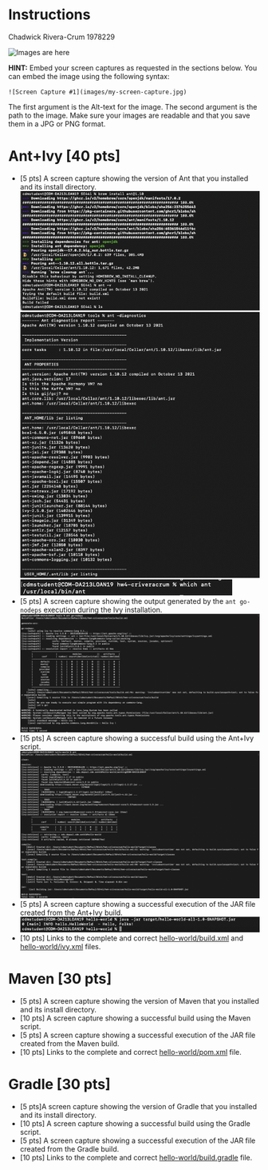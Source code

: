 # Instructions
Chadwick Rivera-Crum 1978229

![Images are here](images)

**HINT:** Embed your screen captures as requested in the sections below. You can embed the image using the following syntax:

```
![Screen Capture #1](images/my-screen-capture.jpg)
```

The first argument is the Alt-text for the image. The second argument is the path to the image. Make sure your images are readable and that you save them in a JPG or PNG format.

# Ant+Ivy [40 pts]
- [5 pts] A screen capture showing the version of Ant that you installed and its install directory.
![Ant install1](images/ant-install-1.png)
![Ant install1](images/ant-install-2.png)
![Ant install1](images/ant-install-3.png)
- [5 pts] A screen capture showing the output generated by the `ant go-nodeps` execution during the Ivy installation.
![ant go-nodeps](images/ant_go-nodeps.png)
- [15 pts] A screen capture showing a successful build using the Ant+Ivy script.
![Ant+Ivy script](images/ant-ivy-build-success.png)
- [5 pts] A screen capture showing a successful execution of the JAR file created from the Ant+Ivy build.
![execution of the JAR file ](images/ant-JAR-execution.png)
- [10 pts] Links to the complete and correct [hello-world/build.xml](hello-world/build.xml) and [hello-world/ivy.xml](hello-world/ivy.xml) files.

# Maven [30 pts]
- [5 pts] A screen capture showing the version of Maven that you installed and its install directory.
- [10 pts] A screen capture showing a successful build using the Maven script.
- [5 pts] A screen capture showing a successful execution of the JAR file created from the Maven build.
- [10 pts] Links to the complete and correct [hello-world/pom.xml](hello-world/pom.xml) file.

# Gradle [30 pts]
- [5 pts]A screen capture showing the version of Gradle that you installed and its install directory.
- [10 pts] A screen capture showing a successful build using the Gradle script.
- [5 pts] A screen capture showing a successful execution of the JAR file created from the Gradle build.
- [10 pts] Links to the complete and correct [hello-world/build.gradle](hello-world/build.gradle) file.
